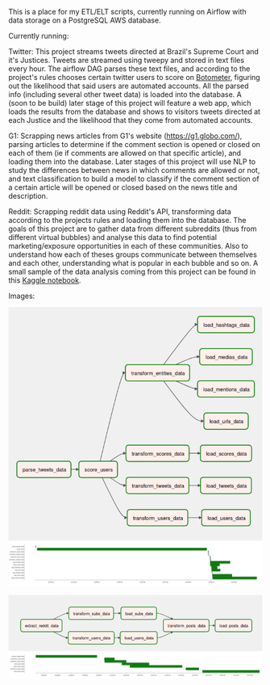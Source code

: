 This is a place for my ETL/ELT scripts, currently running on Airflow with data storage on a PostgreSQL AWS database.


Currently running:

Twitter: This project streams tweets directed at Brazil's Supreme Court and it's Justices. Tweets are streamed using tweepy and stored in text files every hour. The airflow DAG parses these text files, and according to the project's rules chooses certain twitter users to score on [Botometer](https://botometer.osome.iu.edu/), figuring out the likelihood that said users are automated accounts. All the parsed info (including several other tweet data) is loaded into the database. A (soon to be build) later stage of this project will feature a web app, which loads the results from the database and shows to visitors tweets directed at each Justice and the likelihood that they come from automated accounts.


G1: Scrapping news articles from G1's website (https://g1.globo.com/), parsing articles to determine if the comment section is opened or closed on each of them (ie if comments are allowed on that specific article), and loading them into the database. Later stages of this project will use NLP to study the differences between news in which comments are allowed or not, and text classification to build a model to classify if the comment section of a certain article will be opened or closed based on the news title and description.


Reddit: Scrapping reddit data using Reddit's API, transforming data according to the projects rules and loading them into the database. The goals of this project are to gather data from different subreddits (thus from different virtual bubbles) and analyse this data to find potential marketing/exposure opportunities in each of these communities. Also to understand how each of theses groups communicate between themselves and each other, understanding what is popular in each bubble and so on. A small sample of the data analysis coming from this project can be found in this [Kaggle notebook](https://www.kaggle.com/araleo/reddit-brasil-data).


Images:

![Twitter Dag Tree View](/screenshots/twitter_dag_tree.png)
![Twitter Dag Gant View](/screenshots/twitter_dag_gant.png)

![Reddit Dag Tree View](/screenshots/reddit_dag_tree.png)
![Reddit Dag Gant View](/screenshots/reddit_dag_gant.png)